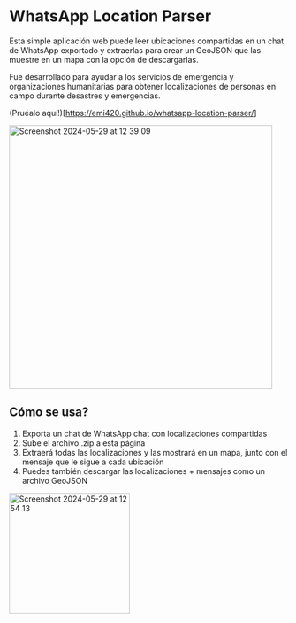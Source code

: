 # WhatsApp Location Parser

Esta simple aplicación web puede leer ubicaciones compartidas en un chat de WhatsApp exportado
y extraerlas para crear un GeoJSON que las muestre en un mapa con la opción de descargarlas.

Fue desarrollado para ayudar a los servicios de emergencia y organizaciones humanitarias para obtener
localizaciones de personas en campo durante desastres y emergencias.

(Pruéalo aquí!)[https://emi420.github.io/whatsapp-location-parser/]

<img width="476" alt="Screenshot 2024-05-29 at 12 39 09" src="https://github.com/emi420/whatsapp-location-parser/assets/1226194/9fa6c396-8c3b-4293-9e65-0fe0b7faa4d1">

## Cómo se usa?

1. Exporta un chat de WhatsApp chat con localizaciones compartidas
2. Sube el archivo .zip a esta página
3. Extraerá todas las localizaciones y las mostrará en un mapa, junto con el mensaje que le sigue a cada ubicación
4. Puedes también descargar las localizaciones + mensajes como un archivo GeoJSON

<img width="218" alt="Screenshot 2024-05-29 at 12 54 13" src="https://github.com/emi420/whatsapp-location-parser/assets/1226194/319d4b52-bd02-4b28-85e7-00e82dde4883">
